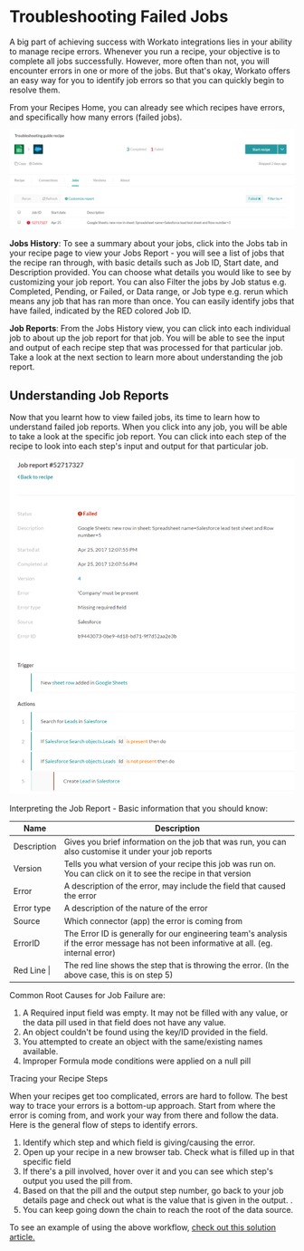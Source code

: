 # Troubleshooting Failed Jobs

A big part of achieving success with Workato integrations lies in your ability to manage recipe errors. Whenever you run a recipe, your objective is to complete all jobs successfully. However, more often than not, you will encounter errors in one or more of the jobs. But that's okay, Workato offers an easy way for you to identify job errors so that you can quickly begin to resolve them. 

From your Recipes Home, you can already see which recipes have errors, and specifically how many errors (failed jobs).

![troubleshooting-failed-jobs-1](/assets/images/recipes/troubleshooting-failed-jobs/troubleshooting-failed-jobs-1.png)

**Jobs History**: To see a summary about your jobs, click into the Jobs tab in your recipe page to view your Jobs Report - you will see a list of jobs that the recipe ran through, with basic details such as Job ID, Start date, and Description provided. You can choose what details you would like to see by customizing your job report. You can also Filter the jobs by Job status e.g. Completed, Pending, or Failed, or Data range, or Job type e.g. rerun which means any job that has ran more than once. You can easily identify jobs that have failed, indicated by the RED colored Job ID.

**Job Reports**: From the Jobs History view, you can click into each individual job to about up the job report for that job. You will be able to see the input and output of each recipe step that was processed for that particular job. Take a look at the next section to learn more about understanding the job report.


## Understanding Job Reports

Now that you learnt how to view failed jobs, its time to learn how to understand failed job reports. When you click into any job, you will be able to take a look at the specific job report. You can click into each step of the recipe to look into each step's input and output for that particular job.

![troubleshooting-failed-jobs-2](/assets/images/recipes/troubleshooting-failed-jobs/troubleshooting-failed-jobs-2.png)

Interpreting the Job Report - Basic information that you should know:

|Name|Description|
|------|-------|
|Description|Gives you brief information on the job that was run, you can also customise it under your job reports|
|Version|Tells you what version of your recipe this job was run on. You can click on it to see the recipe in that version|
|Error|A description of the error, may include the field that caused the error|
|Error type|A description of the nature of the error|
|Source|Which connector (app) the error is coming from|
|ErrorID|The Error ID is generally for our engineering team's analysis if the error message has not been informative at all. (eg. internal error)|
|Red Line \|  |The red line shows the step that is throwing the error. (In the above case, this is on step 5)|


Common Root Causes for Job Failure are: 
  1. A Required input field was empty. It may not be filled with any value, or the data pill used in that field does not have any value.
  2. An object couldn't be found using the key/ID provided in the field.
  3. You attempted to create an object with the same/existing names available.
  4. Improper Formula mode conditions were applied on a null pill 


Tracing your Recipe Steps

When your recipes get too complicated, errors are hard to follow. The best way to trace your errors is a bottom-up approach. Start from where the error is coming from, and work your way from there and follow the data. Here is the general flow of steps to identify errors.
1. Identify which step and which field is giving/causing the error. 
2. Open up your recipe in a new browser tab. Check what is filled up in that specific field
3. If there's a pill involved, hover over it and you can see which step's output you used the pill from. 
4. Based on that the pill and the output step number, go back to your job details page and check out what is the value that is given in the output. .
5. You can keep going down the chain to reach the root of the data source. 


To see an example of using the above workflow, [check out this solution article.](https://support.workato.com/solution/articles/1000144431-troubleshooting-how-do-i-deal-with-my-failed-jobs-)
